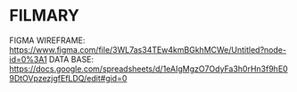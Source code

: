 # FILMARY

FIGMA WIREFRAME: https://www.figma.com/file/3WL7as34TEw4kmBGkhMCWe/Untitled?node-id=0%3A1
DATA BASE: https://docs.google.com/spreadsheets/d/1eAIgMgzO7OdyFa3h0rHn3f9hE09DtOVpzezjgfEfLDQ/edit#gid=0
